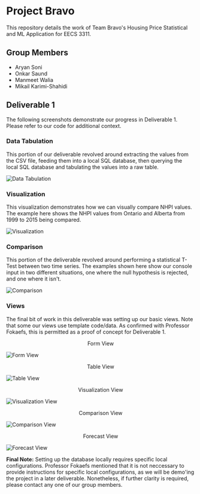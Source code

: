 # Project Bravo

This repository details the work of Team Bravo's Housing Price Statistical and ML Application for EECS 3311.

## Group Members

- Aryan Soni
- Onkar Saund
- Manmeet Walia
- Mikail Karimi-Shahidi

## Deliverable 1

The following screenshots demonstrate our progress in Deliverable 1. Please refer to our code for additional context.

### Data Tabulation

This portion of our deliverable revolved around extracting the values from the CSV file, feeding them into a local SQL database, then querying the local SQL database and tabulating the values into a raw table.

![Data Tabulation](imgs/deliverable-1/raw_table.png)

### Visualization

This visualization demonstrates how we can visually compare NHPI values. The example here shows the NHPI values from Ontario and Alberta from 1999 to 2015 being compared.

![Visualization](imgs/deliverable-1/visualization.png)

### Comparison

This portion of the deliverable revolved around performing a statistical T-Test between two time series. The examples shown here show our console input in two different situations, one where the null hypothesis is rejected, and one where it isn't.

![Comparison](imgs/deliverable-1/comparison.png)

### Views

The final bit of work in this deliverable was setting up our basic views. Note that some our views use template code/data. As confirmed with Professor Fokaefs, this is permitted as a proof of concept for Deliverable 1.

<p align = "center">Form View</p>

![Form View](imgs/deliverable-1/form_view.png)

<p align = "center">Table View</p>

![Table View](imgs/deliverable-1/table_view.png)

<p align = "center">Visualization View</p>

![Visualization View](imgs/deliverable-1/visualization_view.png)

<p align = "center">Comparison View</p>

![Comparison View](imgs/deliverable-1/comparison_view.png)

<p align = "center">Forecast View</p>

![Forecast View](imgs/deliverable-1/forecast_view.png)

**Final Note:** Setting up the database locally requires specific local configurations. Professor Fokaefs mentioned that it is not neccessary to provide instructions for specific local configurations, as we will be demo'ing the project in a later deliverable. Nonetheless, if further clarity is required, please contact any one of our group members.
